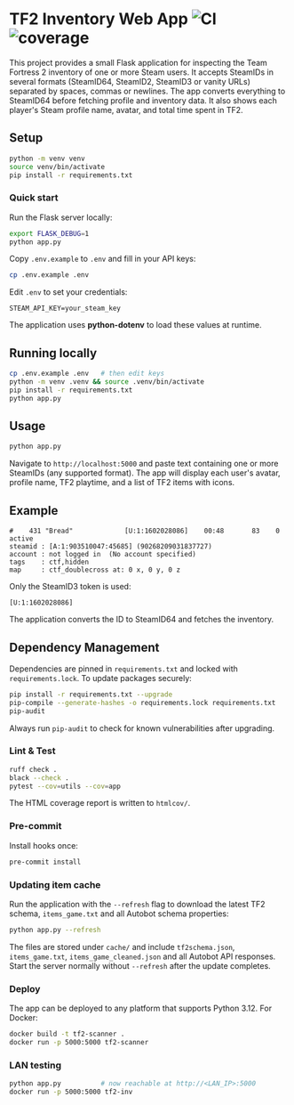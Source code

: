# TF2 Inventory Web App ![CI](https://github.com/dankrr/tf2-inventory-scanner/actions/workflows/ci.yml/badge.svg) ![coverage](https://img.shields.io/badge/coverage-unknown-lightgrey.svg)

This project provides a small Flask application for inspecting the Team Fortress
2 inventory of one or more Steam users. It accepts SteamIDs in several formats
(SteamID64, SteamID2, SteamID3 or vanity URLs) separated by spaces, commas or newlines.
The app converts everything to SteamID64 before fetching profile and inventory data.
It also shows each player's Steam profile name, avatar, and total time spent in
TF2.

## Setup

```bash
python -m venv venv
source venv/bin/activate
pip install -r requirements.txt
```

### Quick start

Run the Flask server locally:

```bash
export FLASK_DEBUG=1
python app.py
```

Copy `.env.example` to `.env` and fill in your API keys:

```bash
cp .env.example .env
```

Edit `.env` to set your credentials:

```
STEAM_API_KEY=your_steam_key
```

The application uses **python-dotenv** to load these values at runtime.

## Running locally

```bash
cp .env.example .env   # then edit keys
python -m venv .venv && source .venv/bin/activate
pip install -r requirements.txt
python app.py
```

## Usage

```bash
python app.py
```

Navigate to `http://localhost:5000` and paste text containing one or more
SteamIDs (any supported format). The app will display each user's avatar,
profile name, TF2 playtime, and a list of TF2 items with icons.

## Example

```
#    431 "Bread"             [U:1:1602028086]    00:48       83    0 active
steamid : [A:1:903510047:45685] (90268209031837727)
account : not logged in  (No account specified)
tags    : ctf,hidden
map     : ctf_doublecross at: 0 x, 0 y, 0 z
```

Only the SteamID3 token is used:

```
[U:1:1602028086]
```

The application converts the ID to SteamID64 and fetches the inventory.

## Dependency Management

Dependencies are pinned in `requirements.txt` and locked with
`requirements.lock`. To update packages securely:

```bash
pip install -r requirements.txt --upgrade
pip-compile --generate-hashes -o requirements.lock requirements.txt
pip-audit
```

Always run `pip-audit` to check for known vulnerabilities after upgrading.

### Lint & Test

```bash
ruff check .
black --check .
pytest --cov=utils --cov=app
```

The HTML coverage report is written to `htmlcov/`.

### Pre-commit

Install hooks once:

```bash
pre-commit install
```

### Updating item cache

Run the application with the `--refresh` flag to download the latest TF2 schema,
`items_game.txt` and all Autobot schema properties:

```bash
python app.py --refresh
```

The files are stored under `cache/` and include `tf2schema.json`,
`items_game.txt`, `items_game_cleaned.json` and all Autobot API responses. Start
the server normally without `--refresh` after the update completes.

### Deploy

The app can be deployed to any platform that supports Python 3.12. For Docker:

```bash
docker build -t tf2-scanner .
docker run -p 5000:5000 tf2-scanner
```

### LAN testing

```bash
python app.py          # now reachable at http://<LAN_IP>:5000
docker run -p 5000:5000 tf2-inv
```
